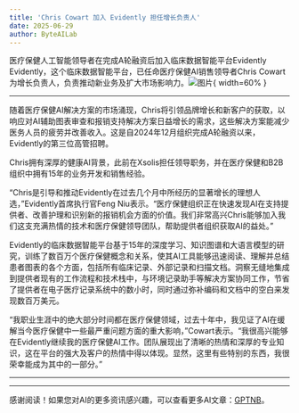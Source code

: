 ```yaml
---
title: 'Chris Cowart 加入 Evidently 担任增长负责人'
date: 2025-06-29
author: ByteAILab
---
```


医疗保健人工智能领导者在完成A轮融资后加入临床数据智能平台Evidently
Evidently，这个临床数据智能平台，已任命医疗保健AI销售领导者Chris Cowart为增长负责人，负责推动新业务及扩大市场影响力。![图片](https://ai-techpark.com/wp-content/uploads/Chris-Cow.jpg){ width=60% }

---
随着医疗保健AI解决方案的市场涌现，Chris将引领品牌增长和新客户的获取，以响应对AI辅助图表审查和报销支持解决方案日益增长的需求，这些解决方案能减少医务人员的疲劳并改善收入。这是自2024年12月组织完成A轮融资以来，Evidently的第三位高管招聘。

Chris拥有深厚的健康AI背景，此前在Xsolis担任领导职务，并在医疗保健和B2B组织中拥有15年的业务开发和销售经验。

“Chris是引导和推动Evidently在过去几个月中所经历的显著增长的理想人选，”Evidently首席执行官Feng Niu表示。“医疗保健组织正在快速发现AI在支持提供者、改善护理和识别新的报销机会方面的价值。我们非常高兴Chris能够加入我们这支充满热情的技术和医疗保健领导团队，帮助提供者组织获取AI的益处。”

Evidently的临床数据智能平台基于15年的深度学习、知识图谱和大语言模型的研究，训练了数百万个医疗保健概念和关系，使其AI工具能够迅速阅读、理解并总结患者图表的各个方面，包括所有临床记录、外部记录和扫描文档。洞察无缝地集成到提供者现有的工作流程和技术栈中，与环境记录助手等解决方案协同工作，节省了提供者在电子医疗记录系统中的数小时，同时通过弥补编码和文档中的空白来发现数百万美元。

“我职业生涯中的绝大部分时间都在医疗保健领域，过去十年中，我见证了AI在缓解当今医疗保健中一些最严重问题方面的重大影响，”Cowart表示。“我很高兴能够在Evidently继续我的医疗保健AI工作。团队展现出了清晰的热情和深厚的专业知识，这在平台的强大及客户的热情中得以体现。显然，这里有些特别的东西，我很荣幸能成为其中的一部分。”

---
---
感谢阅读！如果您对AI的更多资讯感兴趣，可以查看更多AI文章：[GPTNB](https://gptnb.com)。